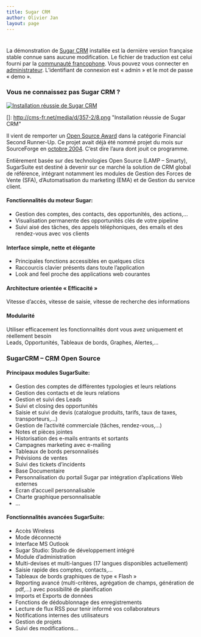 ```yaml
---
title: Sugar CRM
author: Olivier Jan
layout: page
---
```

# 

La démonstration de [Sugar CRM][1] installée est la dernière version française stable connue sans aucune modification. Le fichier de traduction est celui fourni par la [communauté francophone][2]. Vous pouvez vous connecter en [administrateur][3]. L’identifiant de connexion est « admin » et le mot de passe « demo ».

### Vous ne connaissez pas Sugar CRM ?

 [1]: http://sugarforge.org/
 [2]: http://www.crm-france.com/
 [3]: http://demo.cms-fr.net/sugarcrm/

[![Installation réussie de Sugar CRM][5]][5]

 []: http://cms-fr.net/media/d/357-2/8.png "Installation réussie de Sugar CRM"

Il vient de remporter un [Open Source Award][5] dans la catégorie Financial Second Runner-Up. Ce projet avait déjà été nommé projet du mois sur SourceForge en [octobre 2004][6]. C’est dire l’aura dont jouit ce programme.

 [5]: http://sourceforge.net/awards/cca/
 [6]: http://sourceforge.net/potm/potm-2004-10.php

Entièrement basée sur des technologies Open Source (LAMP – Smarty), SugarSuite est destiné à devenir sur ce marché la solution de CRM global de référence, intégrant notamment les modules de Gestion des Forces de Vente (SFA), d’Automatisation du marketing (EMA) et de Gestion du service client.

#### Fonctionnalités du moteur Sugar:

*   Gestion des comptes, des contacts, des opportunités, des actions,…
*   Visualisation permanente des opportunités clés de votre pipeline
*   Suivi aisé des tâches, des appels téléphoniques, des emails et des rendez-vous avec vos clients

#### Interface simple, nette et élégante

*   Principales fonctions accessibles en quelques clics
*   Raccourcis clavier présents dans toute l’application
*   Look and feel proche des applications web courantes

#### Architecture orientée « Efficacité »

Vitesse d’accès, vitesse de saisie, vitesse de recherche des informations

#### Modularité

Utiliser efficacement les fonctionnalités dont vous avez uniquement et réellement besoin  
Leads, Opportunités, Tableaux de bords, Graphes, Alertes,…

### SugarCRM – CRM Open Source

#### Principaux modules SugarSuite:

*   Gestion des comptes de différentes typologies et leurs relations
*   Gestion des contacts et de leurs relations
*   Gestion et suivi des Leads
*   Suivi et closing des opportunités
*   Saisie et suivi de devis (catalogue produits, tarifs, taux de taxes, transporteurs,…)
*   Gestion de l’activité commerciale (tâches, rendez-vous,…)
*   Notes et pièces jointes
*   Historisation des e-mails entrants et sortants
*   Campagnes marketing avec e-mailing 
*   Tableaux de bords personnalisés
*   Prévisions de ventes
*   Suivi des tickets d’incidents
*   Base Documentaire 
*   Personnalisation du portail Sugar par intégration d’aplications Web externes
*   Ecran d’accueil personnalisable
*   Charte graphique personnalisable
*   …

#### Fonctionnalités avancées SugarSuite:

*   Accès Wireless
*   Mode déconnecté
*   Interface MS Outlook
*   Sugar Studio: Studio de développement intégré
*   Module d’administration
*   Multi-devises et multi-langues (17 langues disponibles actuellement)
*   Saisie rapide des comptes, contacts,…
*   Tableaux de bords graphiques de type « Flash »
*   Reporting avancé (multi-critères, agrégation de champs, génération de pdf,…) avec possibilité de planification
*   Imports et Exports de données
*   Fonctions de dédoublonnage des enregistrements
*   Lecture de flux RSS pour tenir informé vos collaborateurs
*   Notifications internes des utilisateurs
*   Gestion de projets
*   Suivi des modifications…